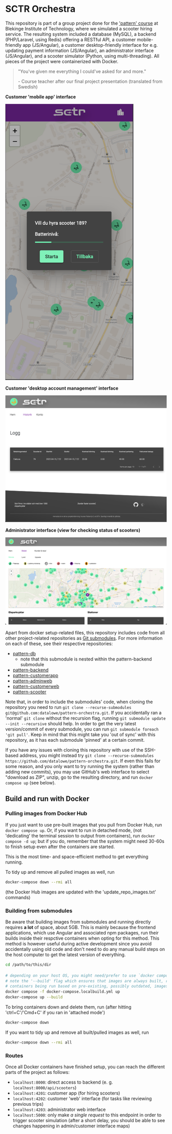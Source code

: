 # SCTR Orchestra
This repository is part of a group project done for the ['pattern' course](https://www.bth.se/utbildning/program-och-kurser/kurser/20232/BR4QJ/) at Blekinge Institute of Technology, where we simulated a scooter hiring service. The resulting system included a database (MySQL), a backend (PHP/Laravel, using Redis) offering a RESTful API, a customer mobile-friendly app (JS/Angular), a customer desktop-friendly interface for e.g. updating payment information (JS/Angular), an administrator interface (JS/Angular), and a scooter simulator (Python, using multi-threading). All pieces of the project were containerized with Docker.

> "You've given me everything I could've asked for and more."
> 
> \- Course teacher after our final project presentation (translated from Swedish)

__Customer 'mobile app' interface__

<img width="400px" alt="An example screenshot of the customer app." src="./example_images/customerapp_ex.png">

__Customer 'desktop account management' interface__

<img width="600px" alt="An example screenshot of the customer account management interface." src="./example_images/customerweb_ex.png">

__Administrator interface (view for checking status of scooters)__

<img width="600px" alt="An example screenshot of the administrator interface." src="./example_images/admin_ex.png">

Apart from docker setup-related files, this repository includes code from all other project-related repositories as [Git submodules](https://git-scm.com/book/en/v2/Git-Tools-Submodules). For more information on each of these, see their respective repositories:

* [pattern-db](https://github.com/joki20/pattern-db)
    + note that this submodule is nested within the pattern-backend submodule
* [pattern-backend](https://github.com/datalowe/pattern-backend)
* [pattern-customerapp](https://github.com/fahlstrm/pattern-customerapp)
* [pattern-adminweb](https://github.com/fahlstrm/pattern-adminweb)
* [pattern-customerweb](https://github.com/fahlstrm/pattern-customerweb)
* [pattern-scooter](https://github.com/jannikarlsson/pattern-scooter)

Note that, in order to include the submodules' code, when cloning the repository you need to run `git clone --recurse-submodules git@github.com:datalowe/pattern-orchestra.git`. If you accidentally ran a 'normal' `git clone` without the recursion flag, running `git submodule update --init --recursive` should help. In order to get the very latest version/commit of every submodule, you can run `git submodule foreach 'git pull'`. Keep in mind that this might take you 'out of sync' with this repository, as it has each submodule 'pinned' at a certain commit.

If you have any issues with cloning this repository with use of the SSH-based address, you might instead try `git clone --recurse-submodules https://github.com/datalowe/pattern-orchestra.git`. If even this fails for some reason, and you only want to try running the system (rather than adding new commits), you may use GitHub's web interface to select "download as ZIP", unzip, go to the resulting directory, and run `docker compose up` (see below).

## Build and run with Docker
### Pulling images from Docker Hub
If you just want to use pre-built images that you pull from Docker Hub, run `docker compose up`. Or, if you want to run in detached mode, (not 'dedicating' the terminal session to output from containers), run `docker compose -d up`; but if you do, remember that the system might need 30-60s to finish setup even after the containers are started.

This is the most time- and space-efficient method to get everything running.

To tidy up and remove all pulled images as well, run
```bash
docker-compose down --rmi all
```

(the Docker Hub images are updated with the 'update_repo_images.txt' commands)

### Building from submodules
Be aware that building images from submodules and running directly requires __a lot__ of space, about 5GB. This is mainly because the frontend applications, which use Angular and associated npm packages, run their builds inside their respctive containers when opting for this method. This method is however useful during active development since you avoid accidentally using old code and don't need to do any manual build steps on the host computer to get the latest version of everything.

```bash
cd /path/to/this/dir

# depending on your host OS, you might need/prefer to use `docker compose up` instead.
# note the '--build' flag which ensures that images are always built, rather than
# containers being run based on pre-existing, possibly outdated, images.
docker compose -f docker-compose.localbuild.yml up
docker-compose up --build
```

To bring containers down and delete them, run (after hitting 'ctrl+C'/'Cmd+C' if you ran in 'attached mode')
```bash
docker-compose down
```

If you want to tidy up and remove all built/pulled images as well, run
```bash
docker-compose down --rmi all
```

### Routes
Once all Docker containers have finished setup, you can reach the different parts of the project as follows:
* `localhost:8000`: direct access to backend (e. g. `localhost:8000/api/scooters`)
* `localhost:4201`: customer app (for hiring scooters)
* `localhost:4202`: customer 'web' interface (for tasks like reviewing previous trips)
* `localhost:4203`: administrator web interface
* `localhost:5000`: only make _a single request_ to this endpoint in order to trigger scooter simulation (after a short delay, you should be able to see changes happening in admin/customer interface maps)
